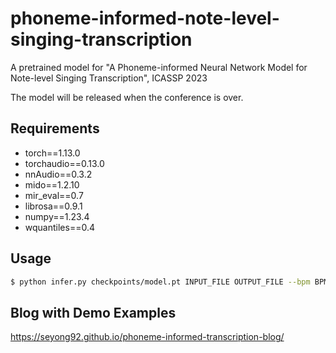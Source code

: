# phoneme-informed-note-level-singing-transcription

A pretrained model for "A Phoneme-informed Neural Network Model for Note-level Singing Transcription", ICASSP 2023

The model will be released when the conference is over.

## Requirements

- torch==1.13.0
- torchaudio==0.13.0
- nnAudio==0.3.2
- mido==1.2.10
- mir_eval==0.7
- librosa==0.9.1
- numpy==1.23.4
- wquantiles==0.4

## Usage

```bash
$ python infer.py checkpoints/model.pt INPUT_FILE OUTPUT_FILE --bpm BPM_OF_INPUT_FILE --device DEVICE
```

## Blog with Demo Examples

https://seyong92.github.io/phoneme-informed-transcription-blog/
